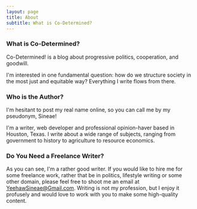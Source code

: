 ```yaml
---
layout: page
title: About
subtitle: What is Co-Determined?
---
```


### What is Co-Determined?

Co-Determined! is a blog about progressive politics, cooperation, and goodwill. 

I'm interested in one fundamental question: how do we structure society in the most just and equitable way? Everything I write flows from there. 

### Who is the Author?

I'm hesitant to post my real name online, so you can call me by my pseudonym, Sineae! 

I'm a writer, web developer and professional opinion-haver based in Houston, Texas. I write about a wide range of subjects, ranging from government to history to agriculture to resource economics.

### Do You Need a Freelance Writer?

As you can see, I'm a rather good writer. If you would like to hire me for some freelance work, rather that be in politics, lifestyle writing or some other domain, please feel free to shoot me an email at YeehawSineae@Gmail.com. Writing is not my profession, but I enjoy it profusely and would love to work with you to make some high-quality content. 
